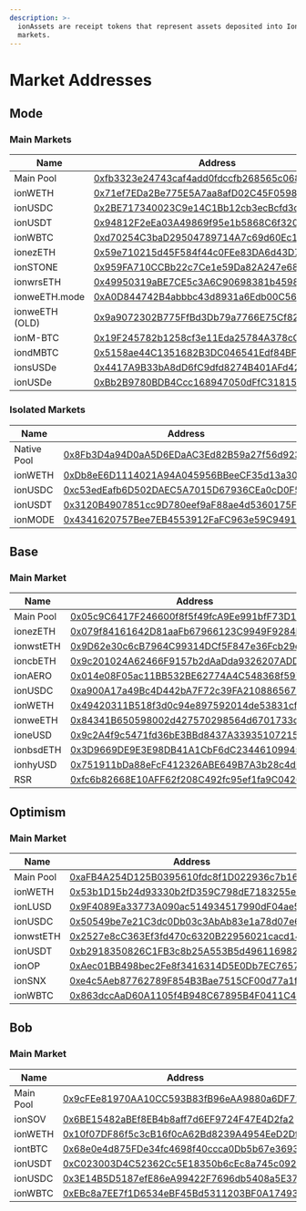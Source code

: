 ```yaml
---
description: >-
  ionAssets are receipt tokens that represent assets deposited into Ionic
  markets.
---
```


# Market Addresses

## Mode

### Main Markets

<table><thead><tr><th width="194">Name</th><th>Address</th></tr></thead><tbody><tr><td>Main Pool</td><td><a href="https://explorer.mode.network/address/0xfb3323e24743caf4add0fdccfb268565c0685556">0xfb3323e24743caf4add0fdccfb268565c0685556</a></td></tr><tr><td>ionWETH</td><td><a href="https://explorer.mode.network/address/0x71ef7EDa2Be775E5A7aa8afD02C45F059833e9d2">0x71ef7EDa2Be775E5A7aa8afD02C45F059833e9d2</a></td></tr><tr><td>ionUSDC</td><td><a href="https://explorer.mode.network/address/0x2BE717340023C9e14C1Bb12cb3ecBcfd3c3fB038">0x2BE717340023C9e14C1Bb12cb3ecBcfd3c3fB038</a></td></tr><tr><td>ionUSDT</td><td><a href="https://explorer.mode.network/address/0x94812F2eEa03A49869f95e1b5868C6f3206ee3D3">0x94812F2eEa03A49869f95e1b5868C6f3206ee3D3</a></td></tr><tr><td>ionWBTC</td><td><a href="https://explorer.mode.network/address/0xd70254C3baD29504789714A7c69d60Ec1127375C">0xd70254C3baD29504789714A7c69d60Ec1127375C</a></td></tr><tr><td>ionezETH</td><td><a href="https://explorer.mode.network/address/0x59e710215d45F584f44c0FEe83DA6d43D762D857">0x59e710215d45F584f44c0FEe83DA6d43D762D857</a></td></tr><tr><td>ionSTONE</td><td><a href="https://explorer.mode.network/address/0x959FA710CCBb22c7Ce1e59Da82A247e686629310">0x959FA710CCBb22c7Ce1e59Da82A247e686629310</a></td></tr><tr><td>ionwrsETH</td><td><a href="https://explorer.mode.network/address/0x49950319aBE7CE5c3A6C90698381b45989C99b46">0x49950319aBE7CE5c3A6C90698381b45989C99b46</a></td></tr><tr><td>ionweETH.mode</td><td><a href="https://explorer.mode.network/address/0xA0D844742B4abbbc43d8931a6Edb00C56325aA18">0xA0D844742B4abbbc43d8931a6Edb00C56325aA18</a></td></tr><tr><td>ionweETH (OLD)</td><td><a href="https://explorer.mode.network/address/0x9a9072302B775FfBd3Db79a7766E75Cf82bcaC0A">0x9a9072302B775FfBd3Db79a7766E75Cf82bcaC0A</a></td></tr><tr><td>ionM-BTC</td><td><a href="https://explorer.mode.network/address/0x19F245782b1258cf3e11Eda25784A378cC18c108">0x19F245782b1258cf3e11Eda25784A378cC18c108</a></td></tr><tr><td>iondMBTC</td><td><a href="https://explorer.mode.network/address/0x5158ae44C1351682B3DC046541Edf84BF28c8ca4">0x5158ae44C1351682B3DC046541Edf84BF28c8ca4</a></td></tr><tr><td>ionsUSDe</td><td><a href="https://explorer.mode.network/token/0x4417A9B33bA8dD6fC9dfd8274B401AFd42299AA3">0x4417A9B33bA8dD6fC9dfd8274B401AFd42299AA3</a></td></tr><tr><td>ionUSDe</td><td><a href="https://explorer.mode.network/token/0xBb2B9780BDB4Ccc168947050dFfC3181503c4D18">0xBb2B9780BDB4Ccc168947050dFfC3181503c4D18</a></td></tr></tbody></table>

### Isolated Markets

<table><thead><tr><th width="161">Name</th><th>Address</th></tr></thead><tbody><tr><td>Native Pool</td><td><a href="https://explorer.mode.network/address/0x8Fb3D4a94D0aA5D6EDaAC3Ed82B59a27f56d923a">0x8Fb3D4a94D0aA5D6EDaAC3Ed82B59a27f56d923a</a></td></tr><tr><td>ionWETH</td><td><a href="https://explorer.mode.network/address/0xDb8eE6D1114021A94A045956BBeeCF35d13a30F2">0xDb8eE6D1114021A94A045956BBeeCF35d13a30F2</a></td></tr><tr><td>ionUSDC</td><td><a href="https://explorer.mode.network/address/0xc53edEafb6D502DAEC5A7015D67936CEa0cD0F52">0xc53edEafb6D502DAEC5A7015D67936CEa0cD0F52</a></td></tr><tr><td>ionUSDT</td><td><a href="https://explorer.mode.network/address/0x3120B4907851cc9D780eef9aF88ae4d5360175Fd">0x3120B4907851cc9D780eef9aF88ae4d5360175Fd</a></td></tr><tr><td>ionMODE</td><td><a href="https://explorer.mode.network/address/0x4341620757Bee7EB4553912FaFC963e59C949147">0x4341620757Bee7EB4553912FaFC963e59C949147</a></td></tr></tbody></table>

## Base

### Main Market

<table><thead><tr><th width="176">Name</th><th>Address</th></tr></thead><tbody><tr><td>Main Pool</td><td><a href="https://basescan.org/address/0x05c9C6417F246600f8f5f49fcA9Ee991bfF73D13">0x05c9C6417F246600f8f5f49fcA9Ee991bfF73D13</a></td></tr><tr><td>ionezETH</td><td><a href="https://basescan.org/address/0x079f84161642D81aaFb67966123C9949F9284bf5">0x079f84161642D81aaFb67966123C9949F9284bf5</a></td></tr><tr><td>ionwstETH</td><td><a href="https://basescan.org/address/0x9D62e30c6cB7964C99314DCf5F847e36Fcb29ca9">0x9D62e30c6cB7964C99314DCf5F847e36Fcb29ca9</a></td></tr><tr><td>ioncbETH</td><td><a href="https://basescan.org/address/0x9c201024A62466F9157b2dAaDda9326207ADDd29">0x9c201024A62466F9157b2dAaDda9326207ADDd29</a></td></tr><tr><td>ionAERO</td><td><a href="https://basescan.org/address/0x014e08F05ac11BB532BE62774A4C548368f59779">0x014e08F05ac11BB532BE62774A4C548368f59779</a></td></tr><tr><td>ionUSDC</td><td><a href="https://basescan.org/address/0xa900A17a49Bc4D442bA7F72c39FA2108865671f0">0xa900A17a49Bc4D442bA7F72c39FA2108865671f0</a></td></tr><tr><td>ionWETH</td><td><a href="https://basescan.org/address/0x49420311b518f3d0c94e897592014de53831cfa3">0x49420311B518f3d0c94e897592014de53831cfA3</a></td></tr><tr><td>ionweETH</td><td><a href="https://basescan.org/address/0x84341B650598002d427570298564d6701733c805">0x84341B650598002d427570298564d6701733c805</a></td></tr><tr><td>ioneUSD</td><td><a href="https://basescan.org/token/0x9c2a4f9c5471fd36be3bbd8437a33935107215a1?a=0x31a756d617a498767574a5342921c36cc4352096">0x9c2A4f9c5471fd36bE3BBd8437A33935107215A1</a></td></tr><tr><td>ionbsdETH</td><td><a href="https://basescan.org/token/0x3d9669de9e3e98db41a1cbf6dc23446109945e3c">0x3D9669DE9E3E98DB41A1CbF6dC23446109945E3C</a></td></tr><tr><td>ionhyUSD</td><td><a href="https://basescan.org/token/0x751911bda88efcf412326abe649b7a3b28c4dede?a=0x31a756d617a498767574a5342921c36cc4352096">0x751911bDa88eFcF412326ABE649B7A3b28c4dEDe</a></td></tr><tr><td>RSR</td><td><a href="https://basescan.org/token/0xfc6b82668e10aff62f208c492fc95ef1fa9c0426?a=0x31a756d617a498767574a5342921c36cc4352096">0xfc6b82668E10AFF62f208C492fc95ef1fa9C0426</a></td></tr></tbody></table>

## Optimism&#x20;

### Main Market

<table><thead><tr><th width="189">Name</th><th>Address</th></tr></thead><tbody><tr><td>Main Pool</td><td><a href="https://optimistic.etherscan.io/address/0xafb4a254d125b0395610fdc8f1d022936c7b166b">0xaFB4A254D125B0395610fdc8f1D022936c7b166B</a></td></tr><tr><td>ionWETH</td><td><a href="https://optimistic.etherscan.io/address/0x53b1D15b24d93330b2fD359C798dE7183255e7f2">0x53b1D15b24d93330b2fD359C798dE7183255e7f2</a></td></tr><tr><td>ionLUSD</td><td><a href="https://optimistic.etherscan.io/address/0x9F4089Ea33773A090ac514934517990dF04ae5a7">0x9F4089Ea33773A090ac514934517990dF04ae5a7</a></td></tr><tr><td>ionUSDC</td><td><a href="https://optimistic.etherscan.io/address/0x50549be7e21C3dc0Db03c3AbAb83e1a78d07e6e0">0x50549be7e21C3dc0Db03c3AbAb83e1a78d07e6e0</a></td></tr><tr><td>ionwstETH</td><td><a href="https://optimistic.etherscan.io/address/0x2527e8cC363Ef3fd470c6320B22956021cacd149">0x2527e8cC363Ef3fd470c6320B22956021cacd149</a></td></tr><tr><td>ionUSDT</td><td><a href="https://optimistic.etherscan.io/address/0xb2918350826C1FB3c8b25A553B5d49611698206f">0xb2918350826C1FB3c8b25A553B5d49611698206f</a></td></tr><tr><td>ionOP</td><td><a href="https://optimistic.etherscan.io/address/0xAec01BB498bec2Fe8f3416314D5E0Db7EC76576b">0xAec01BB498bec2Fe8f3416314D5E0Db7EC76576b</a></td></tr><tr><td>ionSNX</td><td><a href="https://optimistic.etherscan.io/address/0xe4c5Aeb87762789F854B3Bae7515CF00d77a1f5e">0xe4c5Aeb87762789F854B3Bae7515CF00d77a1f5e</a></td></tr><tr><td>ionWBTC</td><td><a href="https://optimistic.etherscan.io/address/0x863dccAaD60A1105f4B948C67895B4F0411C4497">0x863dccAaD60A1105f4B948C67895B4F0411C4497</a></td></tr></tbody></table>

## Bob&#x20;

### Main Market

<table><thead><tr><th width="192">Name</th><th>Address</th></tr></thead><tbody><tr><td>Main Pool</td><td><a href="https://explorer.gobob.xyz/address/0x9cFEe81970AA10CC593B83fB96eAA9880a6DF715">0x9cFEe81970AA10CC593B83fB96eAA9880a6DF715</a></td></tr><tr><td>ionSOV</td><td><a href="https://explorer.gobob.xyz/address/0x6BE15482aBEf8EB4b8aff7d6EF9724F47E4D2fa2">0x6BE15482aBEf8EB4b8aff7d6EF9724F47E4D2fa2</a></td></tr><tr><td>ionWETH</td><td><a href="https://explorer.gobob.xyz/address/0x10f07DF86f5c3cB16f0cA62Bd8239A4954EeD2Df">0x10f07DF86f5c3cB16f0cA62Bd8239A4954EeD2Df</a></td></tr><tr><td>iontBTC</td><td><a href="https://explorer.gobob.xyz/address/0x68e0e4d875FDe34fc4698f40ccca0Db5b67e3693">0x68e0e4d875FDe34fc4698f40ccca0Db5b67e3693</a></td></tr><tr><td>ionUSDT</td><td><a href="https://explorer.gobob.xyz/address/0xC023003D4C52362Cc5E18350b6cEc8a745c092b1">0xC023003D4C52362Cc5E18350b6cEc8a745c092b1</a></td></tr><tr><td>ionUSDC</td><td><a href="https://explorer.gobob.xyz/address/0x3E14B5D5187efE86eA99422F7696db5408a5E372">0x3E14B5D5187efE86eA99422F7696db5408a5E372</a></td></tr><tr><td>ionWBTC</td><td><a href="https://explorer.gobob.xyz/address/0xEBc8a7EE7f1D6534eBF45Bd5311203BF0A17493c">0xEBc8a7EE7f1D6534eBF45Bd5311203BF0A17493c</a></td></tr></tbody></table>

